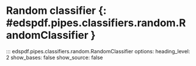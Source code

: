 # Random classifier {: #edspdf.pipes.classifiers.random.RandomClassifier }

::: edspdf.pipes.classifiers.random.RandomClassifier
    options:
        heading_level: 2
        show_bases: false
        show_source: false
